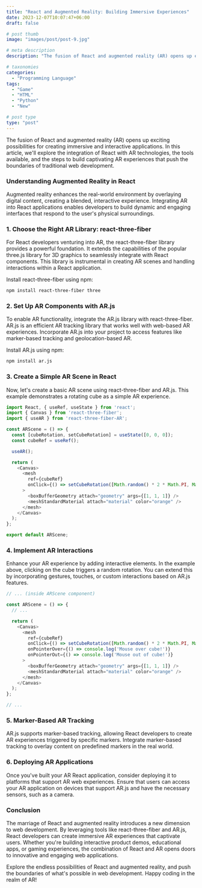 ```yaml
---
title: "React and Augmented Reality: Building Immersive Experiences"
date: 2023-12-07T10:07:47+06:00
draft: false

# post thumb
image: "images/post/post-9.jpg"

# meta description
description: "The fusion of React and augmented reality (AR) opens up exciting possibilities for creating immersive and interactive applications. In this article, we'll explore the integration of React with AR technologies, the tools available, and the steps to build captivating AR experiences that push the boundaries of traditional web development."

# taxonomies
categories: 
  - "Programming Language"
tags:
  - "Game"
  - "HTML"
  - "Python"
  - "New"

# post type
type: "post"
---
```


The fusion of React and augmented reality (AR) opens up exciting possibilities for creating immersive and interactive applications. In this article, we'll explore the integration of React with AR technologies, the tools available, and the steps to build captivating AR experiences that push the boundaries of traditional web development.

### Understanding Augmented Reality in React
Augmented reality enhances the real-world environment by overlaying digital content, creating a blended, interactive experience. Integrating AR into React applications enables developers to build dynamic and engaging interfaces that respond to the user's physical surroundings.

### 1. Choose the Right AR Library: react-three-fiber
For React developers venturing into AR, the react-three-fiber library provides a powerful foundation. It extends the capabilities of the popular three.js library for 3D graphics to seamlessly integrate with React components. This library is instrumental in creating AR scenes and handling interactions within a React application.

Install react-three-fiber using npm:

```bash
npm install react-three-fiber three

```
### 2. Set Up AR Components with AR.js
To enable AR functionality, integrate the AR.js library with react-three-fiber. AR.js is an efficient AR tracking library that works well with web-based AR experiences. Incorporate AR.js into your project to access features like marker-based tracking and geolocation-based AR.

Install AR.js using npm:
```bash
npm install ar.js

```

### 3. Create a Simple AR Scene in React
Now, let's create a basic AR scene using react-three-fiber and AR.js. This example demonstrates a rotating cube as a simple AR experience.

```javascript
import React, { useRef, useState } from 'react';
import { Canvas } from 'react-three-fiber';
import { useAR } from 'react-three-fiber-AR';

const ARScene = () => {
  const [cubeRotation, setCubeRotation] = useState([0, 0, 0]);
  const cubeRef = useRef();

  useAR();

  return (
    <Canvas>
      <mesh
        ref={cubeRef}
        onClick={() => setCubeRotation([Math.random() * 2 * Math.PI, Math.random() * 2 * Math.PI, Math.random() * 2 * Math.PI])}
      >
        <boxBufferGeometry attach="geometry" args={[1, 1, 1]} />
        <meshStandardMaterial attach="material" color="orange" />
      </mesh>
    </Canvas>
  );
};

export default ARScene;

```

### 4. Implement AR Interactions
Enhance your AR experience by adding interactive elements. In the example above, clicking on the cube triggers a random rotation. You can extend this by incorporating gestures, touches, or custom interactions based on AR.js features.

```javascript
// ... (inside ARScene component)

const ARScene = () => {
  // ...

  return (
    <Canvas>
      <mesh
        ref={cubeRef}
        onClick={() => setCubeRotation([Math.random() * 2 * Math.PI, Math.random() * 2 * Math.PI, Math.random() * 2 * Math.PI])}
        onPointerOver={() => console.log('Mouse over cube!')}
        onPointerOut={() => console.log('Mouse out of cube!')}
      >
        <boxBufferGeometry attach="geometry" args={[1, 1, 1]} />
        <meshStandardMaterial attach="material" color="orange" />
      </mesh>
    </Canvas>
  );
};

// ...

```

### 5. Marker-Based AR Tracking
AR.js supports marker-based tracking, allowing React developers to create AR experiences triggered by specific markers. Integrate marker-based tracking to overlay content on predefined markers in the real world.

### 6. Deploying AR Applications
Once you've built your AR React application, consider deploying it to platforms that support AR web experiences. Ensure that users can access your AR application on devices that support AR.js and have the necessary sensors, such as a camera.

### Conclusion
The marriage of React and augmented reality introduces a new dimension to web development. By leveraging tools like react-three-fiber and AR.js, React developers can create immersive AR experiences that captivate users. Whether you're building interactive product demos, educational apps, or gaming experiences, the combination of React and AR opens doors to innovative and engaging web applications.

Explore the endless possibilities of React and augmented reality, and push the boundaries of what's possible in web development. Happy coding in the realm of AR!
